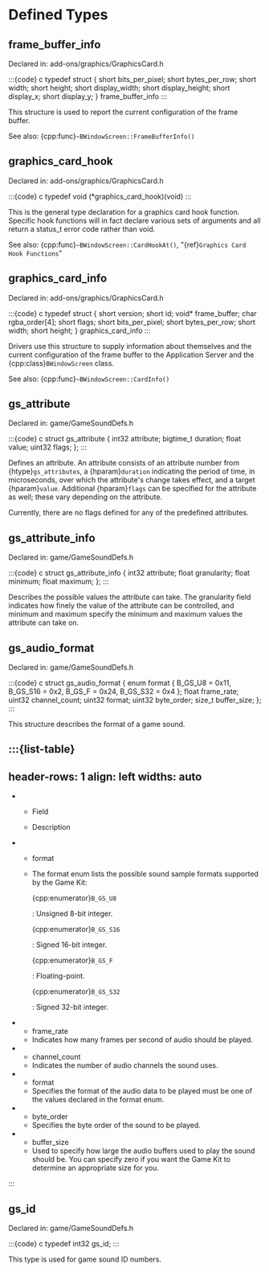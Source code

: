 # Defined Types

## frame_buffer_info

Declared in:  add-ons/graphics/GraphicsCard.h

:::{code} c
typedef struct {
    short bits_per_pixel;
    short bytes_per_row;
    short width;
    short height;
    short display_width;
    short display_height;
    short display_x;
    short display_y;
} frame_buffer_info
:::

This structure is used to report the current configuration of the frame
buffer.

See also: {cpp:func}`~BWindowScreen::FrameBufferInfo()`

## graphics_card_hook

Declared in:  add-ons/graphics/GraphicsCard.h

:::{code} c
typedef void (*graphics_card_hook)(void)
:::

This is the general type declaration for a graphics card hook function.
Specific hook functions will in fact declare various sets of arguments and
all return a status_t error code rather than void.

See also: {cpp:func}`~BWindowScreen::CardHookAt()`, "{ref}`Graphics Card
Hook Functions`"

## graphics_card_info

Declared in:  add-ons/graphics/GraphicsCard.h

:::{code} c
typedef struct {
    short version;
    short id;
    void* frame_buffer;
    char  rgba_order[4];
    short flags;
    short bits_per_pixel;
    short bytes_per_row;
    short width;
    short height;
} graphics_card_info
:::

Drivers use this structure to supply information about themselves and the
current configuration of the frame buffer to the Application Server and the
{cpp:class}`BWindowScreen` class.

See also: {cpp:func}`~BWindowScreen::CardInfo()`

## gs_attribute

Declared in:  game/GameSoundDefs.h

:::{code} c
struct gs_attribute {
    int32 attribute;
    bigtime_t duration;
    float value;
    uint32 flags;
};
:::

Defines an attribute. An attribute consists of an attribute number from
{htype}`gs_attributes`, a {hparam}`duration` indicating the period of time,
in microseconds, over which the attribute's change takes effect, and a
target {hparam}`value`. Additional {hparam}`flags` can be specified for the
attribute as well; these vary depending on the attribute.

Currently, there are no flags defined for any of the predefined attributes.

## gs_attribute_info

Declared in:  game/GameSoundDefs.h

:::{code} c
struct gs_attribute_info {
    int32 attribute;
    float granularity;
    float minimum;
    float maximum;
};
:::

Describes the possible values the attribute can take. The granularity field
indicates how finely the value of the attribute can be controlled, and
minimum and maximum specify the minimum and maximum values the attribute
can take on.

## gs_audio_format

Declared in:  game/GameSoundDefs.h

:::{code} c
struct gs_audio_format {
    enum format {
       B_GS_U8  = 0x11,
       B_GS_S16 = 0x2,
       B_GS_F   = 0x24,
       B_GS_S32 = 0x4
    };
    float frame_rate;
    uint32 channel_count;
    uint32 format;
    uint32 byte_order;
    size_t buffer_size;
};
:::

This structure describes the format of a game sound.

:::{list-table}
---
header-rows: 1
align: left
widths: auto
---
-
	- Field

	- Description

-
	- format
	- The format enum lists the possible sound sample formats supported by the
		Game Kit:

		{cpp:enumerator}`B_GS_U8`

		: Unsigned 8-bit integer.

		{cpp:enumerator}`B_GS_S16`

		: Signed 16-bit integer.

		{cpp:enumerator}`B_GS_F`

		: Floating-point.

		{cpp:enumerator}`B_GS_S32`

		: Signed 32-bit integer.
-
	- frame_rate
	- Indicates how many frames per second of audio should be played.
-
	- channel_count
	- Indicates the number of audio channels the sound uses.
-
	- format
	- Specifies the format of the audio data to be played must be one of the
		values declared in the format enum.
-
	- byte_order
	- Specifies the byte order of the sound to be played.
-
	- buffer_size
	- Used to specify how large the audio buffers used to play the sound should
		be. You can specify zero if you want the Game Kit to determine an
		appropriate size for you.

:::

## gs_id

Declared in:  game/GameSoundDefs.h

:::{code} c
typedef int32 gs_id;
:::

This type is used for game sound ID numbers.
